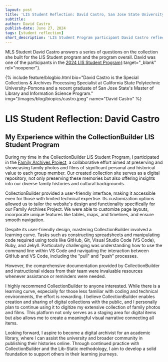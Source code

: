 ```yaml
---
layout: post
title: 'LIS Student Reflection: David Castro, San Jose State University'
subtitle:
author: David Castro
publish-date: June 27, 2024
tags: [student reflection]
short_description: 'LIS Student Program participant David Castro reflects on his time in the LIS Student program and the collaborative Family Archive Project he and his team worked on.'
---
```


MLS Student David Castro answers a series of questions on the collection she built for the LIS Student program and the program overall. David was one of the participants in the [2024 LIS Student Program](/community/student-incentives.html){:target="_blank" rel="noopener"}. 

{% include feature/blogbio.html bio="David Castro is the 
Special Collections & Archives Processing Specialist at California State Polytechnic University-Pomona and a recent graduate of San Jose State's Master of Library and Information Science Program." img="/images/blog/biopics/castro.jpeg" name="David Castro" %}



# LIS Student Reflection: David Castro


## My Experience within the CollectionBuilder LIS Student Program 

During my time in the CollectionBuilder LIS Student Program, I participated in the [Family Archives Project](https://collectionbuilder-lis.github.io/family-archive-project/), a collaborative effort aimed at preserving and showcasing family photos and films of significant personal and historical value to each group member. Our created collection site serves as a digital repository, not only preserving these memories but also offering insights into our diverse family histories and cultural backgrounds.

CollectionBuilder provided a user-friendly interface, making it accessible even for those with limited technical expertise. Its customization options allowed us to tailor the website's design and functionality specifically for our Family Archives Project. We were able to customize page layouts, incorporate unique features like tables, maps, and timelines, and ensure smooth navigation.

Despite its user-friendly design, mastering CollectionBuilder involved a learning curve. Tasks such as constructing spreadsheets and manipulating code required using tools like GitHub, Git, Visual Studio Code (VS Code), Ruby, and Jekyll. Particularly challenging was understanding how to use the command line within VS Code and navigating the interaction between GitHub and VS Code, including the "pull" and "push" processes.

However, the comprehensive documentation provided by CollectionBuilder and instructional videos from their team were invaluable resources whenever assistance or reminders were needed.

I highly recommend CollectionBuilder to anyone interested. While there is a learning curve, especially for those less familiar with coding and technical environments, the effort is rewarding. I believe CollectionBuilder enables creation and sharing of digital collections with the public, and I personally plan to continue using it to digitize my extensive collection of family photos and films. This platform not only serves as a staging area for digital items but also allows me to create a meaningful visual narrative connecting all items.

Looking forward, I aspire to become a digital archivist for an academic library, where I can assist the university and broader community in publishing their histories online. Through continued practice with CollectionBuilder and the Lib-Static methodology, I aim to develop a solid foundation to support others in their learning journeys.
